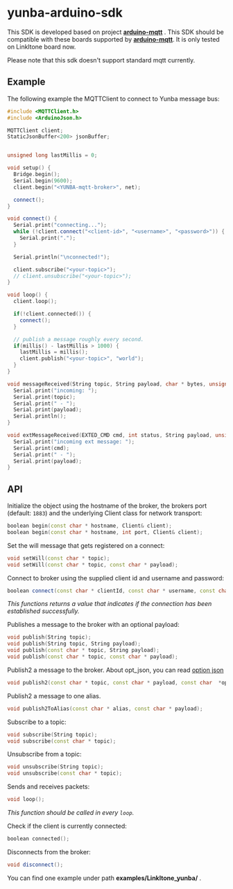 # yunba-arduino-sdk

This SDK is developed based on project [**arduino-mqtt**](https://github.com/256dpi/arduino-mqtt.git) . This SDK should be compatible with these boards supported by [**arduino-mqtt**](https://github.com/256dpi/arduino-mqtt.git). It is only tested on Linkltone board now.

Please note that this sdk doesn't support standard mqtt currently.

## Example

The following example the MQTTClient to connect to Yunba message bus:

```c++
#include <MQTTClient.h>
#include <ArduinoJson.h>

MQTTClient client;
StaticJsonBuffer<200> jsonBuffer;


unsigned long lastMillis = 0;

void setup() {
  Bridge.begin();
  Serial.begin(9600);
  client.begin("<YUNBA-mqtt-broker>", net);

  connect();
}

void connect() {
  Serial.print("connecting...");
  while (!client.connect("<client-id>", "<username>", "<password>")) {
    Serial.print(".");
  }

  Serial.println("\nconnected!");

  client.subscribe("<your-topic>");
  // client.unsubscribe("<your-topic>");
}

void loop() {
  client.loop();

  if(!client.connected()) {
    connect();
  }

  // publish a message roughly every second.
  if(millis() - lastMillis > 1000) {
    lastMillis = millis();
    client.publish("<your-topic>", "world");
  }
}

void messageReceived(String topic, String payload, char * bytes, unsigned int length) {
  Serial.print("incoming: ");
  Serial.print(topic);
  Serial.print(" - ");
  Serial.print(payload);
  Serial.println();
}

void extMessageReceived(EXTED_CMD cmd, int status, String payload, unsigned int length) {
  Serial.print("incoming ext message: ");
  Serial.print(cmd);
  Serial.print(" - ");
  Serial.print(payload);
}
```

## API

Initialize the object using the hostname of the broker, the brokers port (default: `1883`) and the underlying Client class for network transport:

```c++
boolean begin(const char * hostname, Client& client);
boolean begin(const char * hostname, int port, Client& client);
```

Set the will message that gets registered on a connect:

```c++
void setWill(const char * topic);
void setWill(const char * topic, const char * payload);
```

Connect to broker using the supplied client id and username and password:

```c++
boolean connect(const char * clientId, const char * username, const char * password);
```

_This functions returns a value that indicates if the connection has been established successfully._

Publishes a message to the broker with an optional payload:

```c++
void publish(String topic);
void publish(String topic, String payload);
void publish(const char * topic, String payload);
void publish(const char * topic, const char * payload);
```

Publish2 a message to the broker. About opt_json, you can read [option json](https://github.com/yunba/docs/blob/master/restful_Quick_Start.md)

```c++
void publish2(const char * topic, const char * payload, const char  *opt_json);
```

Publish2 a message to one alias.

```c++
void publish2ToAlias(const char * alias, const char * payload);
```

Subscribe to a topic: 

```c++
void subscribe(String topic);
void subscribe(const char * topic);
```

Unsubscribe from a topic:

```c++
void unsubscribe(String topic);
void unsubscribe(const char * topic);
```

Sends and receives packets: 

```c++
void loop();
```

_This function should be called in every `loop`._

Check if the client is currently connected:

```c++
boolean connected();
```

Disconnects from the broker:

```c++
void disconnect();
```

You can find one example under path **examples/Linkltone_yunba/** .
